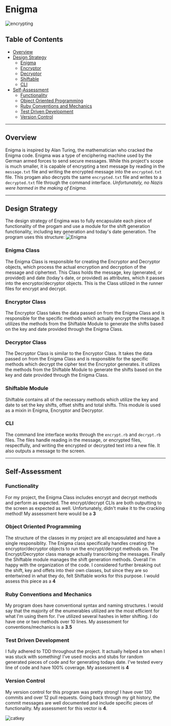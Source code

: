 # Enigma
<img src="https://i.ibb.co/wdn4yRv/encrypting.gif" alt="encrypting">

## Table of Contents
- [Overview](#overview)
- [Design Strategy](#design-strategy)
  - [Enigma](#enigma-class)
  - [Encryptor](#encryptor-class)
  - [Decryptor](#decryptor-class)
  - [Shiftable](#shiftable-module)
  - [CLI](#cli)
- [Self-Assessment](#self-assessment)
  - [Functionality](#functionality)
  - [Object Oriented Programming](#object-oriented-programming)
  - [Ruby Conventions and Mechanics](#ruby-conventions-and-mechanics)
  - [Test Driven Development](#test-driven-development)
  - [Version Control](#version-control)

***
## Overview
Enigma is inspired by Alan Turing, the mathematician who cracked the Enigma code. Enigma was a type of enciphering machine used by the German armed forces to send secure messages. While this project's scope is much smaller, it is capable of encrypting a text message by reading in the `message.txt` file and writing the encrypted message into the `encrypted.txt` file. This progam also decrypts the same `encrypted.txt` file and writes to a `decrypted.txt` file through the command interface. *Unfortunately, no Nazis were harmed in the making of Enigma.*

***
## Design Strategy
The design strategy of Engima was to fully encapsulate each piece of functionality of the progam and use a module for the shift generation functionality, including key generation and today's date generation. The program uses this structure:
<img src="https://i.ibb.co/wycyYsH/Enigma.png" alt="Enigma">

### Enigma Class
The Enigma Class is responsible for creating the Encryptor and Decryptor objects, which process the actual encryption and decryption of the message and ciphertext. This Class holds the message, key (generated, or provided) and date (today's date, or provided) as attributes, which it passes into the encryptor/decryptor objects. This is the Class utilized in the runner files for encrypt and decrypt.

### Encryptor Class
The Encryptor Class takes the data passed on from the Enigma Class and is responsible for the specific methods which actually encrypt the message. It utilizes the methods from the Shiftable Module to generate the shifts based on the key and date provided through the Enigma Class.

### Decryptor Class
The Decryptor Class is similar to the Encryptor Class. It takes the data passed on from the Enigma Class and is responsible for the specific methods which decrypt the cipher text the Encryptor generates. It utilizes the methods from the Shiftable Module to generate the shifts based on the key and date provided through the Enigma Class.

### Shiftable Module
Shiftable contains all of the necessary methods which utilize the key and date to set the key shifts, offset shifts and total shifts. This module is used as a mixin in Enigma, Encryptor and Decryptor.

### CLI
The command line interface works through the `encrypt.rb` and `decrypt.rb ` files. The files handle reading in the message, or encrypted files, respectfully, and writing the encrypted or decrypted text into a new file. It also outputs a message to the screen.

***
## Self-Assessment
### Functionality
For my project, the Enigma Class includes encrypt and decrypt methods and perform as expected. The encrypt/decrypt CLIs are both outputting to the screen as expected as well. Unfortunately, didn't make it to the cracking method! My assessment here would be a **3**

### Object Oriented Programming
The structure of the classes in my project are all encapsulated and have a single responsiblity. The Enigma class specifically handles creating the encryptor/decryptor objects to run the encrypt/decrypt methods on. The Encrypt/Decryptor class manage actually transcribing the messages. Finally the Shiftable module manages the shift generation methods. Overall I'm happy with the organization of the code. I considered further breaking out the shift, key and offets into their own classes, but since they are so entertwined in what they do, felt Shiftable works for this purpose. I would assess this piece as a **4**

### Ruby Conventions and Mechanics
My program does have conventional syntax and naming structures. I would say that the majority of the enumerables utilized are the most efficient for what I'm using them for. I've utilized several hashes in letter shifting. I do have one or two methods over 10 lines. My assessment for conventions/mechanics is a **3.5**

### Test Driven Development
I fully adhered to TDD throughout the project. It actually helped a ton when I was stuck with something! I've used mocks and stubs for random generated pieces of code and for generating todays date. I've tested every line of code and have 100% coverage. My assessment is **4**

### Version Control
My version control for this program was pretty strong! I have over 130 commits and over 12 pull requests. Going back through my git history, the commit messages are well documented and include specific pieces of functionality. My assessment for this vector is **4**.

<img src="https://i.ibb.co/V0y6yTb/catkey.gif" alt="catkey">
